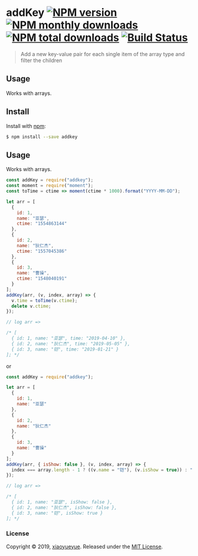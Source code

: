 # addKey [![NPM version](https://img.shields.io/npm/v/addkey.svg?style=flat)](https://www.npmjs.com/package/addkey) [![NPM monthly downloads](https://img.shields.io/npm/dm/addkey.svg?style=flat)](https://npmjs.org/package/addkey) [![NPM total downloads](https://img.shields.io/npm/dt/addkey.svg?style=flat)](https://npmjs.org/package/addkey) [![Build Status](https://travis-ci.org/xiaoyueyue165/addKey.svg?branch=master)](https://travis-ci.org/xiaoyueyue165/addKey)

> Add a new key-value pair for each single item of the array type and filter the children

## Usage

Works with arrays.

## Install

Install with [npm](https://www.npmjs.com/):

```sh
$ npm install --save addkey
```

## Usage

Works with arrays.

```js
const addKey = require("addkey");
const moment = require("moment");
const toTime = ctime => moment(ctime * 1000).format("YYYY-MM-DD");

let arr = [
  {
    id: 1,
    name: "亚瑟",
    ctime: "1554863144"
  },
  {
    id: 2,
    name: "狄仁杰",
    ctime: "1557045386"
  },
  {
    id: 3,
    name: "曹操",
    ctime: "1548040191"
  }
];
addKey(arr, (v, index, array) => {
  v.time = toTime(v.ctime);
  delete v.ctime;
});

// log arr =>

/* [
  { id: 1, name: "亚瑟", time: "2019-04-10" },
  { id: 2, name: "狄仁杰", time: "2019-05-05" },
  { id: 3, name: "铠", time: "2019-01-21" }
]; */
```

or

```js
const addKey = require("addkey");

let arr = [
  {
    id: 1,
    name: "亚瑟"
  },
  {
    id: 2,
    name: "狄仁杰"
  },
  {
    id: 3,
    name: "曹操"
  }
];
addKey(arr, { isShow: false }, (v, index, array) => {
  index === array.length - 1 ? ((v.name = "铠"), (v.isShow = true)) : "";
});

// log arr =>

/* [
  { id: 1, name: "亚瑟", isShow: false },
  { id: 2, name: "狄仁杰", isShow: false },
  { id: 3, name: "铠", isShow: true }
]; */
```

### License

Copyright © 2019, [xiaoyueyue](https://github.com/xiaoyueyue165).
Released under the [MIT License](LICENSE).

